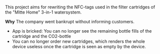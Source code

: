 This project aims for rewriting the NFC-tags used in the filter cartridges of the "Mitte Home" 3-in-1 watersystem.

**Why**
The company went bankrupt without informing customers.
- App is bricked: You can no longer see the remaining bottle fills of the cartridge and the CO2-bottle
- You can no longer order new cartridges, which renders the whole device useless once the cartridge is seen as empty by the device.

